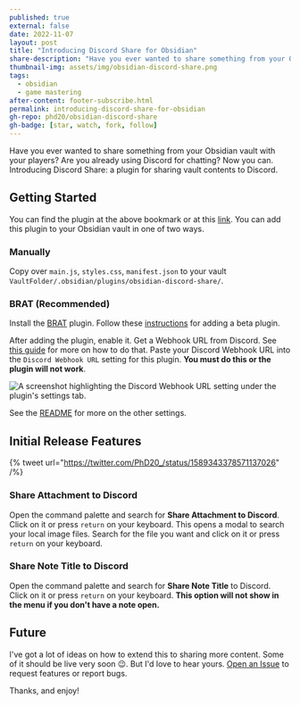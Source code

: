 ```yaml
---
published: true
external: false
date: 2022-11-07
layout: post
title: "Introducing Discord Share for Obsidian"
share-description: "Have you ever wanted to share something from your Obsidian vault with your players? Are you already using Discord for chatting? Now you can. Introducing Discord Share: a plugin for sharing vault contents to Discord."
thumbnail-img: assets/img/obsidian-discord-share.png
tags:
  - obsidian
  - game mastering
after-content: footer-subscribe.html
permalink: introducing-discord-share-for-obsidian
gh-repo: phd20/obsidian-discord-share
gh-badge: [star, watch, fork, follow]
---
```


Have you ever wanted to share something from your Obsidian vault with your players? Are you already using Discord for chatting? Now you can. Introducing Discord Share: a plugin for sharing vault contents to Discord.

## Getting Started

You can find the plugin at the above bookmark or at this [link](https://github.com/phd20/obsidian-discord-share). You can add this plugin to your Obsidian vault in one of two ways. 

### Manually
Copy over `main.js`, `styles.css`, `manifest.json` to your vault `VaultFolder/.obsidian/plugins/obsidian-discord-share/`.

### BRAT (Recommended)

Install the [BRAT](https://github.com/TfTHacker/obsidian42-brat) plugin. Follow these [instructions](https://github.com/TfTHacker/obsidian42-brat#adding-a-beta-plugin) for adding a beta plugin.

After adding the plugin, enable it. Get a Webhook URL from Discord. See [this guide](https://support.discord.com/hc/en-us/articles/228383668-Intro-to-Webhooks) for more on how to do that. Paste your Discord Webhook URL into the `Discord Webhook URL` setting for this plugin. **You must do this or the plugin will not work**.

![A screenshot highlighting the Discord Webhook URL setting under the plugin's settings tab.](/images/obsidian-discord-share-settings.png)

See the [README](https://github.com/phd20/obsidian-discord-share#optional-settings) for more on the other settings.

## Initial Release Features

{% tweet url="https://twitter.com/PhD20_/status/1589343378571137026" /%}

### Share Attachment to Discord

Open the command palette and search for **Share Attachment to Discord**. Click on it or press `return` on your keyboard. This opens a modal to search your local image files. Search for the file you want and click on it or press `return` on your keyboard.

### Share Note Title to Discord
Open the command palette and search for **Share Note Title** to Discord. Click on it or press `return` on your keyboard. **This option will not show in the menu if you don't have a note open.**

## Future
I've got a lot of ideas on how to extend this to sharing more content. Some of it should be live very soon 😉. But I'd love to hear yours. [Open an Issue](https://github.com/phd20/obsidian-discord-share/issues/new) to request features or report bugs.

Thanks, and enjoy!
